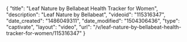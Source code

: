 {
    "title": "Leaf Nature by Bellabeat   Health Tracker for Women",
    "description": "Leaf Nature by Bellabeat",
    "videoid": "115316347",
    "date_created": "1486049311",
    "date_modified": "1504306436",
    "type": "captivate",
    "layout": "video",
    "url": "\/v\/leaf-nature-by-bellabeat-health-tracker-for-women\/115316347"
}
